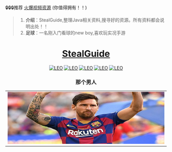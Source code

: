 :lock::lock::lock:推荐 [火爆视频资源](media/resouce/hot.md)  (你值得拥有！！) 

> 1. **介绍**：StealGuide,整理Java相关资料,搜寻好的资源。所有资料都会说明出处！！
> 2. **足球**：一名刚入门看球的new boy,喜欢玩实况手游
<h1 align="center"><a href="https://github.com/DuncanPlayer/SBY_SourceCode_Lib" target="_blank">StealGuide</a></h1>
<p align="center">
  <a href="https://github.com/DuncanPlayer/SBY_SourceCode_Lib"><img alt="LEO" src="https://img.shields.io/badge/阅读-read-brightgreen.svg"/></a>
  <a href="https://github.com/DuncanPlayer/SBY_SourceCode_Lib"><img alt="LEO" src="https://img.shields.io/badge/author-方便面-blue.svg"/></a>
  <a href="https://github.com/DuncanPlayer/SBY_SourceCode_Lib"><img alt="LEO" src="https://img.shields.io/badge/Leo Messi-LEO-orange.svg"/></a>
  <a href="https://github.com/DuncanPlayer/SBY_SourceCode_Lib"><img alt="LEO" src="https://img.shields.io/badge/Leo Messi-LEO-brightgreen.svg"/></a>
  <a href="https://github.com/DuncanPlayer/SBY_SourceCode_Lib"><img alt="LEO" src="https://img.shields.io/badge/Leo Messi-LEO-2E8B57.svg"/></a>
</p>


<h3 align="center">那个男人</h3>

<table align="center">
  <tbody>
    <tr>
       <td align="center" valign="middle">
        <a href="https://github.com/DuncanPlayer/SBY_SourceCode_Lib">
         <img src="./media/leo/leo.jpg" style="margin: 0 auto;width:850px" /></a>
      </td>       
    </tr>
  </tbody>
</table>

